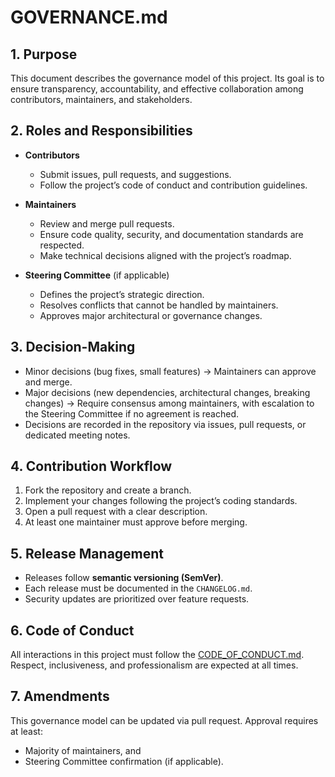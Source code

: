 # GOVERNANCE.md

## 1. Purpose

This document describes the governance model of this project. Its goal is to ensure transparency, accountability, and effective collaboration among contributors, maintainers, and stakeholders.

## 2. Roles and Responsibilities

* **Contributors**

  * Submit issues, pull requests, and suggestions.
  * Follow the project’s code of conduct and contribution guidelines.

* **Maintainers**

  * Review and merge pull requests.
  * Ensure code quality, security, and documentation standards are respected.
  * Make technical decisions aligned with the project’s roadmap.

* **Steering Committee** (if applicable)

  * Defines the project’s strategic direction.
  * Resolves conflicts that cannot be handled by maintainers.
  * Approves major architectural or governance changes.

## 3. Decision-Making

* Minor decisions (bug fixes, small features) → Maintainers can approve and merge.
* Major decisions (new dependencies, architectural changes, breaking changes) → Require consensus among maintainers, with escalation to the Steering Committee if no agreement is reached.
* Decisions are recorded in the repository via issues, pull requests, or dedicated meeting notes.

## 4. Contribution Workflow

1. Fork the repository and create a branch.
2. Implement your changes following the project’s coding standards.
3. Open a pull request with a clear description.
4. At least one maintainer must approve before merging.

## 5. Release Management

* Releases follow **semantic versioning (SemVer)**.
* Each release must be documented in the `CHANGELOG.md`.
* Security updates are prioritized over feature requests.

## 6. Code of Conduct

All interactions in this project must follow the [CODE\_OF\_CONDUCT.md](./CODE_OF_CONDUCT.md). Respect, inclusiveness, and professionalism are expected at all times.

## 7. Amendments

This governance model can be updated via pull request. Approval requires at least:

* Majority of maintainers, and
* Steering Committee confirmation (if applicable).

